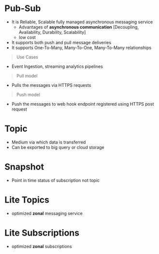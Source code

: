 # Pub-Sub

- It is Reliable, Scalable fully managed asynchronous messaging service
  - Advantages of **asynchronous communication** [Decoupling, Availability, Durability, Scalability]
  - low cost
- It supports both push and pull message deliveries
- It supports One-To-Many, Many-To-One, Many-To-Many relationships

> Use Cases
- Event Ingestion, streaming analytics pipelines

> Pull model
- Pulls the messages via HTTPS requests

> Push model
- Push the messages to web hook endpoint registered using HTTPS post request

# Topic
- Medium via which data is transferred
- Can be exported to big query or cloud storage

# Snapshot
- Point in time status of subscription not topic

# Lite Topics
- optimized **zonal** messaging service

# Lite Subscriptions
- optimized **zonal** subscriptions 
